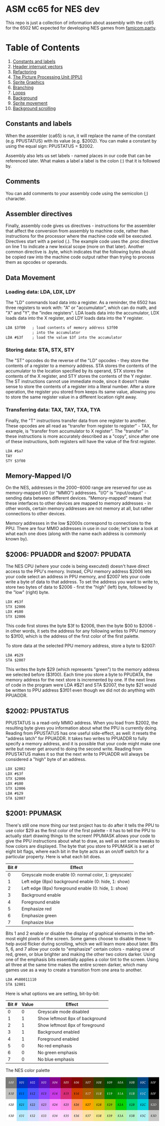 # ASM cc65 for NES dev
This repo is just a collection of information about assembly with the cc65 for the 6502 MC expected for developing NES 
games from [famicom.party](https://famicom.party/).

# Table of Contents
1. [Constants and labels](#constants-and-labels)
2. [Header interrupt vectors](pages/header_interruptvectors.md)
3. [Refactoring](pages/refactoring.md)
4. [The Picture Processing Unit (PPU)](pages/ppu.md)
5. [Sprite Graphics](pages/spritegraphics.md)
6. [Branching](pages/branching.md)
7. [Loops](pages/loops.md)
8. [Background](pages/background.md)
9. [Sprite movement](pages/spritemovement.md)
10. [Background scrolling](pages/background_scrolling.md)

## Constants and labels
When the assembler (ca65) is run, it will replace the name of the constant (e.g. PPUSTATUS) with its value (e.g. $2002).
You can make a constant by using the equal sign: PPUSTATUS = $2002.

Assembly also lets us set labels - named places in our code that can be referenced later. What makes a label a label is
the colon (:) that it is followed by.

## Comments
You can add comments to your assembly code using the semicolon (;) character.

## Assembler directives
Finally, assembly code gives us directives - instructions for the assembler that affect the conversion from assembly to
machine code, rather than instructions for the processor where the machine code will be executed. Directives start with
a period (.). The example code uses the .proc directive on line 1 to indicate a new lexical scope (more on that later).
Another common directive is .byte, which indicates that the following bytes should be copied raw into the machine code 
output rather than trying to process them as opcodes or operands.

## Data Movement
### Loading data: LDA, LDX, LDY
The "LD" commands load data into a register. As a reminder, the 6502 has three registers to work with: "A" or "accumulator",
which can do math, and "X" and "Y", the "index registers". LDA loads data into the accumulator, LDX loads data into the X
register, and LDY loads data into the Y register.

````6502 assembly
LDA $3f00   ; load contents of memory address $3f00
            ; into the accumulator
LDA #$3f    ; load the value $3f into the accumulator

````

### Storing data: STA, STX, STY
The "ST" opcodes do the reverse of the "LD" opcodes - they store the contents of a register to a memory address. STA
stores the contents of the accumulator to the location specified by its operand, STX stores the contents of the X register,
and STY stores the contents of the Y register. The ST instructions cannot use immediate mode, since it doesn't make sense
to store the contents of a register into a literal number. After a store operation, the register you stored from keeps its
same value, allowing you to store the same register value in a different location right away.

### Transferring data: TAX, TAY, TXA, TYA
Finally, the "T" instructions transfer data from one register to another. These opcodes are all read as "transfer from
register to register" - TAX, for example, is "transfer from accumulator to X register". The "transfer" in these instructions
is more accurately described as a "copy", since after one of these instructions, both registers will have the value of the
first register.

````6502 assembly
LDA #$a7
TAY
STY $3f00

````

## Memory-Mapped I/O
On the NES, addresses in the $2000-$6000 range are reserved for use as memory-mapped I/O (or "MMIO") addresses. "I/O" is
"input/output" - sending data between different devices. "Memory-mapped" means that these interfaces to other devices are
mapped to memory addresses - in other words, certain memory addresses are not memory at all, but rather connections to 
other devices.

Memory addresses in the low $2000s correspond to connections to the PPU. There are four MMIO addresses in use in our code;
let's take a look at what each one does (along with the name each address is commonly known by).

## $2006: PPUADDR and $2007: PPUDATA
The NES CPU (where your code is being executed) doesn't have direct access to the PPU's memory. Instead, CPU memory address 
$2006 lets your code select an address in PPU memory, and $2007 lets your code write a byte of data to that address. To set
the address you want to write to, store two bytes of data to $2006 - first the "high" (left) byte, followed by the "low" 
(right) byte.

````6502 assembly
LDX #$3f
STX $2006
LDX #$00
STX $2006

````

This code first stores the byte $3f to $2006, then the byte $00 to $2006 - in other words, it sets the address for any 
following writes to PPU memory to $3f00, which is the address of the first color of the first palette.

To store data at the selected PPU memory address, store a byte to $2007:

````6502 assembly
LDA #$29
STA $2007

````

This writes the byte $29 (which represents "green") to the memory address we selected before ($3f00). Each time you store
a byte to PPUDATA, the memory address for the next store is incremented by one. If the next lines of code in the program
were LDA #$21 and STA $2007, the byte $21 would be written to PPU address $3f01 even though we did not do anything with 
PPUADDR.

## $2002: PPUSTATUS
PPUSTATUS is a read-only MMIO address. When you load from $2002, the resulting byte gives you information about what the 
PPU is currently doing. Reading from PPUSTATUS has one useful side-effect, as well: it resets the "address latch" for 
PPUADDR. It takes two writes to PPUADDR to fully specify a memory address, and it is possible that your code might make 
one write but never get around to doing the second write. Reading from PPUSTATUS makes it so that the next write to PPUADDR 
will always be considered a "high" byte of an address.

````6502 assembly
LDX $2002
LDX #$3f
STX $2006
LDX #$00
STX $2006
LDA #$29
STA $2007

````

## $2001: PPUMASK
There's still one more thing our test project has to do after it tells the PPU to use color $29 as the first color of the 
first palette - it has to tell the PPU to actually start drawing things to the screen! PPUMASK allows your code to give 
the PPU instructions about what to draw, as well as set some tweaks to how colors are displayed. The byte that you store
to PPUMASK is a set of eight bit flags, where each bit in the byte acts as an on/off switch for a particular property.
Here is what each bit does.

| Bit # | Effect                                                |
|-------|-------------------------------------------------------|
| 0     | Greyscale mode enable (0: normal color, 1: greyscale) |
| 1     | Left edge (8px) background enable (0: hide, 1: show)  |
| 2     | Left edge (8px) foreground enable (0: hide, 1: show)  |
| 3     | Background enable                                     |
| 4     | Foreground enable                                     |
| 5     | Emphasize red                                         |
| 6     | Emphasize green                                       |
| 7     | Emphasize blue                                        |

Bits 1 and 2 enable or disable the display of graphical elements in the left-most eight pixels of the screen. Some games 
choose to disable these to help avoid flicker during scrolling, which we will learn more about later. Bits 5, 6, and 7 
allow your code to "emphasize" certain colors - making one of red, green, or blue brighter and making the other two 
colors darker. Using one of the emphasis bits essentially applies a color tint to the screen. Using all three at the 
same time makes the entire screen darker, which many games use as a way to create a transition from one area to another.

````6502 assembly
LDA #%00011110
STA $2001

````

Here is what options we are setting, bit-by-bit:

| Bit # | Value | Effect                          |
|-------|-------|---------------------------------|
| 0     | 0     | Greyscale mode disabled         |
| 1     | 1     | Show leftmost 8px of background |
| 2     | 1     | Show leftmost 8px of foreground |
| 3     | 1     | Background enabled              |
| 4     | 1     | Foreground enabled              |
| 5     | 0     | No red emphasis                 |
| 6     | 0     | No green emphasis               |
| 7     | 0     | No blue emphasis                |

The NES color palette

![img.png](assets/img.png)